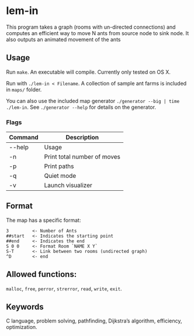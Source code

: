 # lem-in
This program takes a graph (rooms with un-directed connections) and computes an efficient way to move N ants from source node to sink node. It also outputs an animated movement of the ants

## Usage
Run `make`. An executable will compile. Currently only tested on OS X.

Run with `./lem-in < Filename`.
A collection of sample ant farms is included in `maps/` folder.

You can also use the included map generator `./generator --big | time ./lem-in`.
See `./generator --help` for details on the generator.

### Flags
| Command | Description |
| ------ | ------ |
| --help | Usage |
| -n | Print total number of moves |
| -p | Print paths |
| -q | Quiet mode |
| -v | Launch visualizer |

## Format
The map has a specific format:
```console
3         <- Number of Ants
##start   <- Indicates the starting point
##end     <- Indicates the end
S 0 0     <- Format Room `NAME X Y`
S-T       <- Link between two rooms (undirected graph)
^D        <- end
```

## Allowed functions:
`malloc`, `free`, `perror`, `strerror`, `read`, `write`, `exit`.
## Keywords
C language, problem solving, pathfinding, Dijkstra’s algorithm, efficiency, optimization.
